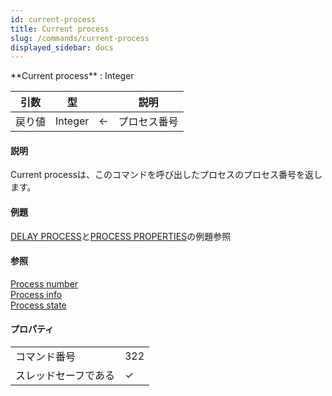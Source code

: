 ```yaml
---
id: current-process
title: Current process
slug: /commands/current-process
displayed_sidebar: docs
---
```


<!--REF #_command_.Current process.Syntax-->**Current process**  : Integer<!-- END REF-->
<!--REF #_command_.Current process.Params-->
| 引数 | 型 |  | 説明 |
| --- | --- | --- | --- |
| 戻り値 | Integer | &#8592; | プロセス番号 |

<!-- END REF-->

#### 説明 

<!--REF #_command_.Current process.Summary-->Current processは、このコマンドを呼び出したプロセスのプロセス番号を返します。<!-- END REF-->

#### 例題 

[DELAY PROCESS](delay-process.md "DELAY PROCESS")と[PROCESS PROPERTIES](process-properties.md "PROCESS PROPERTIES")の例題参照

#### 参照 

[Process number](../commands/process-number.md)  
[Process info](../commands/process-info.md)  
[Process state](process-state.md)  

#### プロパティ

|  |  |
| --- | --- |
| コマンド番号 | 322 |
| スレッドセーフである | &check; |


